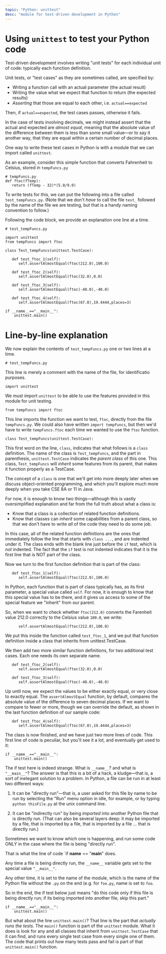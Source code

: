 ```yaml
---
topic: "Python: unittest"
desc: "module for test-driven development in Python"
---
```


# Using `unittest` to test your Python code

Test-driven development involves writing "unit tests" for each individual
unit of code: typically each function definition.

Unit tests, or "test cases" as they are sometimes called, are specified
by:

* Writing a function call with an actual parameter (the actual result)
* Writing the value what we expect that function to return (the expected results)
* *Asserting* that those are equal to each other, i.e. `actual==expected`

Then, if `actual==expected`, the test cases passes, otherwise it fails.

In the case of tests involving decimals, we might instead assert that
the actual and expected are *almost equal*, meaning that the absolute
value of the difference between them is less than some small
value&mdash;or to say it another way, that they are equal within a
certain number of decimal places.

One way to write these test cases in Python is with a module that we can
import called `unittest`.  

As an example, consider this simple function that converts Fahrenheit
to Celsius, stored in `tempFuncs.py`

```
# tempFuncs.py
def ftoc(fTemp):
   return (fTemp - 32)*(5.0/9.0)
```

To write tests for this, we can put the following into a file called
`test_tempFuncs.py`.  (Note that we don't *have* to call the file `test_` followed by the name of the file we are testing, but that is a handy naming convention to follow.)

Following the code block, we provide an explanation one line at a time.

```
# test_tempFuncs.py

import unittest
from tempFuncs import ftoc

class Test_tempFuncs(unittest.TestCase):

   def test_ftoc_1(self):
      self.assertAlmostEqual(ftoc(212.0),100.0)

   def test_ftoc_2(self):
      self.assertAlmostEqual(ftoc(32.0),0.0)

   def test_ftoc_3(self):
      self.assertAlmostEqual(ftoc(-40.0),-40.0)

   def test_ftoc_4(self):
      self.assertAlmostEqual(ftoc(67.0),19.4444,places=3)

if __name__=="__main__":
    unittest.main()
```

# Line-by-line explanation

We now explain the contents of `test_tempFuncs.py` one or two lines at a time.


```
# test_tempFuncs.py
```

This line is merely a comment with the name of the file, for identificatio purposes.

```
import unittest
```

We must import `unittest` to be able to use the features provided in this module for unit testing.


```
from tempFuncs import ftoc
```

This line imports the function we want to test, `ftoc`, directly from the file `tempFuncs.py`.  We could also have written `import tempFuncs`, but then we'd have to write `tempFuncs.ftoc` each time we wanted to use the `ftoc` function.

```
class Test_tempFuncs(unittest.TestCase):
```

This first word on the line, `class`, indicates that what follows is a
`class` definition.  The name of the class is `Test_tempFuncs`, and the
part in parenthesis, `unittest.TestCase` indicates the *parent class* of
this one.    This class, `Test_tempFuncs` will *inherit* some features from
its parent, that makes it function properly as a TestCase.   

The concept of a `class` is one that we'll get into more
deeply later when we discuss object-oriented programming, and which
you'll explore much more deeply when you take CSE 8A or 11 in Java.

For now, it is enough to know two things&mdash;although this is vastly
oversimplified explanation and far from the full truth about what a class
is: 
* Know that a class is a collection of related function definitions.  
* Know that classes can *inherit* some capabilities from a parent class,
   so that we don't have to write *all* of the code they need to do some job.

In this case, all of the related function definitions are the ones that 
immediately follow the line that starts with `class ...`, and are indented
under it.    The class ends with the blank line just before the `if` test,
which is *not* indented.   The fact that the `if` test is not indented
indicates that it is the first line that is NOT part of the class.

Now we turn to the first function definition that is part of the class:

```
   def test_ftoc_1(self):
      self.assertAlmostEqual(ftoc(212.0),100.0)
```

In Python, each function that is part of class typically has, as its first
parameter, a special value called `self`.   For now, it is enough to know
that this special value has to be there, and it gives us access to some of 
the special feature we "inherit" from our parent.  

So, when we want to check whether `ftoc(212.0)` converts the Farenheit value
212.0 correctly to the Celsius value `100.0`, we write:

```
      self.assertAlmostEqual(ftoc(212.0),100.0)
```

We put this inside the function called `test_ftoc_1`, and we put that
function definition inside a class that inherits from unittest.TestCase.

We then add two more similar function definitions, for two additional
test cases.  Each one needs its own separate name.

```
   def test_ftoc_2(self):
      self.assertAlmostEqual(ftoc(32.0),0.0)

   def test_ftoc_3(self):
      self.assertAlmostEqual(ftoc(-40.0),-40.0)
```

Up until now, we expect the values to be either exactly equal, or very close
to exactly equal.  The `assertAlmostEqual` function, by default, compares
the absolute value of the difference to seven decimal places.  If we want to
compare to fewer or more, though we can override the default, as shown
in the last function definition of our sample code:

```
   def test_ftoc_4(self):
      self.assertAlmostEqual(ftoc(67.0),19.4444,places=3)
```

The class is now finished, and we have just two more lines of code.  This
first line of code is peculiar, but you'll see it a lot, and eventually get
used to it:

```
if __name__=="__main__":
    unittest.main()
```

The if test here is indeed strange.  What is `__name__`?  and what is `"__main__"`?  The answer is that this is a bit of a hack, a kludge&mdash;that is, a sort of inelegant solution to a problem.    In Python, a file can be run in at least two different ways:

1.  It can be "directly run"&mdash;that is, a user asked for this file
    by name to be run by selecting the "Run" menu option in idle, for
    example, or by typing `python thisFile.py` at the unix command line.

2.  It can be "indirectly run" by being *imported* into another Python
    file that is directly run.  (That can also be several layers deep: it
    may be imported by a file, that is imported by a file, that is
    imported by a file ... that is directly run.)

Sometimes we want to know which one is happening, and run some code
ONLY in the case where the file is being "directly run".

That is what the line of code `if __name__ == "__main__" does.

Any time a file is being directly run, the `__name__` variable gets set to
the special value `"__main__"`.   

Any other time, it is set to the name of the module, which is the name
of the Python file without the `.py` on the end (e.g. for `foo.py`,
name is set to `foo`.

So in the end, the if test below just means "do this code only if this 
file is being directly run; if its being imported into another file,
skip this part."

```
if __name__=="__main__":
    unittest.main()
```

But what about the line `unittest.main()`?  That line is the part that
*actually runs the tests*.  The `main()` function is part of the `unittest`
module. What it does is look for any and all classes that inherit from
`unittest.TestCase` that it can find, and runs every single test case
from every single one of them.   The code that prints out how many tests
pass and fail is part of that `unittest.main()` function.

